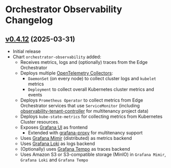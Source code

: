 <!--
SPDX-FileCopyrightText: (C) 2025 Intel Corporation
SPDX-License-Identifier: Apache-2.0
-->

# Orchestrator Observability Changelog

## [v0.4.12](https://github.com/open-edge-platform/o11y-charts/tree/charts/orchestrator-observability-0.4.12/charts/orchestrator-observability) (2025-03-31)

- Initial release
- Chart `orchestrator-observability` added:
  - Receives metrics, logs and (optionally) traces from the Edge Orchestrator
  - Deploys multiple [OpenTelemetry Collectors](https://opentelemetry.io/docs/collector/):
    - `DaemonSet` (on every node) to collect cluster logs and `kubelet` metrics
    - `Deployment` to collect overall Kubernetes cluster metrics and events
  - Deploys `Prometheus Operator` to collect metrics from Edge Orchestrator services that use `ServiceMonitor` (including [observability-tenant-controller](https://github.com/open-edge-platform/o11y-tenant-controller) for multitenancy project data)
  - Deploys `kube-state-metrics` for collecting metrics from Kubernetes Cluster resources.
  - Exposes [Grafana UI](https://grafana.com/oss/grafana/) as frontend
    - Extended with [grafana-proxy](../../apps/grafana-proxy/) for multitenancy support
  - Uses [Grafana Mimir](https://grafana.com/oss/mimir/) (distributed) as metrics backend
  - Uses [Grafana Loki](https://grafana.com/oss/loki/) as logs backend
  - (Optionally) uses [Grafana Tempo](https://grafana.com/oss/tempo/) as traces backend
  - Uses Amazon S3 or S3-compatible storage (MinIO) in `Grafana Mimir`, `Grafana Loki` and `Grafana Tempo`
